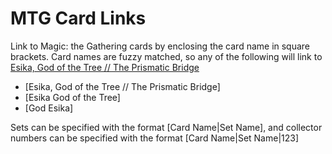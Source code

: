 # MTG Card Links

Link to Magic: the Gathering cards by enclosing the card name in square brackets. 
Card names are fuzzy matched, so any of the following will link to [Esika, God of the Tree // The Prismatic Bridge](https://scryfall.com/card/khm/168/esika-god-of-the-tree-the-prismatic-bridge)

- [Esika, God of the Tree // The Prismatic Bridge]
- [Esika God of the Tree]
- [God Esika]

Sets can be specified with the format [Card Name|Set Name], and collector 
numbers can be specified with the format [Card Name|Set Name|123]
